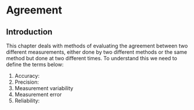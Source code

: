 # Agreement





## Introduction
This chapter deals with methods of evaluating the agreement between two different 
measurements, either done by two different methods or the same method but done at 
two different times. To understand this we need to define the terms below:

1. Accuracy: 
1. Precision:
1. Measurement variability
1. Measurement error
1. Reliability:
